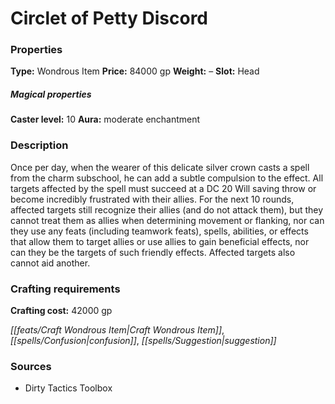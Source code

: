 ﻿---
Title: "Circlet of Petty Discord"
Type: "Wondrous Item"
Price: "84000 gp"
Weight: "–"
Slot: "Head"
Caster level: "10"
Aura: "moderate enchantment"
Description: |
  "Once per day, when the wearer of this delicate silver crown casts a spell from the charm subschool, he can add a subtle compulsion to the effect. All targets affected by the spell must succeed at a DC 20 Will saving throw or become incredibly frustrated with their allies. For the next 10 rounds, affected targets still recognize their allies (and do not attack them), but they cannot treat them as allies when determining movement or flanking, nor can they use any feats (including teamwork feats), spells, abilities, or effects that allow them to target allies or use allies to gain beneficial effects, nor can they be the targets of such friendly effects. Affected targets also cannot aid another."
Crafting cost: "42000 gp"
Sources: "['Dirty Tactics Toolbox']"
---

# Circlet of Petty Discord

### Properties

**Type:** Wondrous Item **Price:** 84000 gp **Weight:** – **Slot:** Head

##### Magical properties

**Caster level:** 10 **Aura:** moderate enchantment

### Description

Once per day, when the wearer of this delicate silver crown casts a spell from the charm subschool, he can add a subtle compulsion to the effect. All targets affected by the spell must succeed at a DC 20 Will saving throw or become incredibly frustrated with their allies. For the next 10 rounds, affected targets still recognize their allies (and do not attack them), but they cannot treat them as allies when determining movement or flanking, nor can they use any feats (including teamwork feats), spells, abilities, or effects that allow them to target allies or use allies to gain beneficial effects, nor can they be the targets of such friendly effects. Affected targets also cannot aid another.

### Crafting requirements

**Crafting cost:** 42000 gp

_[[feats/Craft Wondrous Item|Craft Wondrous Item]]_, _[[spells/Confusion|confusion]]_, _[[spells/Suggestion|suggestion]]_

### Sources

* Dirty Tactics Toolbox